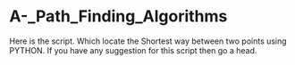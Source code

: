 # A-_Path_Finding_Algorithms
Here is the script. Which locate the Shortest way between two points using PYTHON. If you have any suggestion for this script then go a head.
